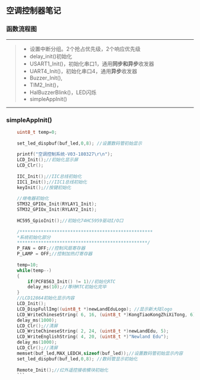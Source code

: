 ## 空调控制器笔记
### 函数流程图
------
>*  设置中断分组。2个抢占优先级，2个响应优先级
>* delay_init()初始化
>* USART1_Init()，初始化串口1，通用**同步和异步**收发器
>* UART4_Init()，初始化串口4，通用**异步**收发器
>* Buzzer_Init(),
>* TIM2_Init()，
>* HalBuzzerBlink()，LED闪烁
>* simpleAppInit()

-----
### simpleAppInit()
```c
	uint8_t temp=0;
	
	set_led_dispbuf(buf_led,0,8); //设置数码管初始显示
	
	printf("空调控制系统-V03-180327\r\n");
	LCD_Init();//初始化显示屏
	LCD_Clr();
	
	IIC_Init();//IIC总线初始化
	IIC1_Init();//IIC1总线初始化
	keyInit();//按键初始化
	
	//继电器初始化
	STM32_GPIOx_Init(RYLAY1_Init);
	STM32_GPIOx_Init(RYLAY2_Init);	
	
	HC595_GpioInit();//初始化74HC5959驱动I/O口
	
	/**************************************************
	*系统初始化部分
	*************************************************/
	P_FAN = OFF;//控制风扇寄存器
	P_LAMP = OFF;//控制加热灯寄存器
	
	temp=10;
	while(temp--)
	{
		if(PCF8563_Init() != 1)//初始化RTC
		delay_ms(10);//等待RTC初始化完毕
	}
	//LCD12864初始化显示内容
	LCD_Init();
	LCD_DispFullImg((uint8_t *)newLandEduLogo);	//显示新大陆logo
	LCD_WriteChineseString( 6, 16, (uint8_t *)KongTiaoKongZhiXiTong, 6);
	delay_ms(1000);
	LCD_Clr();//清屏	
	LCD_WriteChineseString( 2, 24, (uint8_t *)newLandEdu, 5);
	LCD_WriteEnglishString( 4, 20, (uint8_t *)"Newland Edu");
	delay_ms(1000);
	LCD_Clr();//清屏
	memset(buf_led,MAX_LEDCH,sizeof(buf_led));//设置数码管初始显示内容
	set_led_dispbuf(buf_led,0,8); //数码管显示初始化
	
	Remote_Init();//红外遥控接收模块初始化
    ```